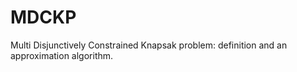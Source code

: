 # MDCKP
Multi Disjunctively Constrained Knapsak problem: definition and an approximation algorithm.
